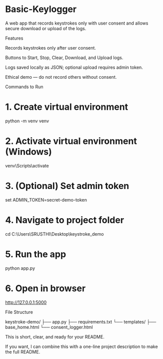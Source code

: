 # Basic-Keylogger
A web app that records keystrokes only with user consent and allows secure download or upload of the logs.


Features

Records keystrokes only after user consent.

Buttons to Start, Stop, Clear, Download, and Upload logs.

Logs saved locally as JSON; optional upload requires admin token.

Ethical demo — do not record others without consent.


Commands to Run

# 1. Create virtual environment
python -m venv venv

# 2. Activate virtual environment (Windows)
venv\Scripts\activate

# 3. (Optional) Set admin token
set ADMIN_TOKEN=secret-demo-token

# 4. Navigate to project folder
cd C:\Users\SRUSTHI\Desktop\keystroke_demo

# 5. Run the app
python app.py

# 6. Open in browser
http://127.0.0.1:5000



File Structure

keystroke-demo/
├── app.py
├── requirements.txt
└── templates/
    ├── base_home.html
    └── consent_logger.html



This is short, clear, and ready for your README.

If you want, I can combine this with a one-line project description to make the full README.

